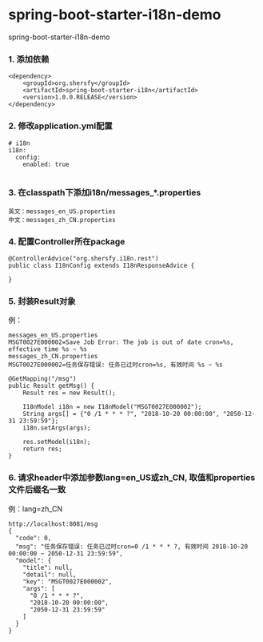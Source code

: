 # spring-boot-starter-i18n-demo
spring-boot-starter-i18n-demo
### 1. 添加依赖
```
<dependency>
	<groupId>org.shersfy</groupId>
	<artifactId>spring-boot-starter-i18n</artifactId>
	<version>1.0.0.RELEASE</version>
</dependency>

```
### 2. 修改application.yml配置
```
# i18n
i18n:
  config:
    enabled: true
    
```
### 3. 在classpath下添加i18n/messages_*.properties
```
英文：messages_en_US.properties
中文：messages_zh_CN.properties

```
### 4. 配置Controller所在package
```
@ControllerAdvice("org.shersfy.i18n.rest")
public class I18nConfig extends I18nResponseAdvice {
	
}
```
### 5. 封装Result对象
例：
```
messages_en_US.properties
MSGT0027E000002=Save Job Error: The job is out of date cron=%s, effective time %s ~ %s
messages_zh_CN.properties
MSGT0027E000002=任务保存错误: 任务已过时cron=%s, 有效时间 %s ~ %s

@GetMapping("/msg")
public Result getMsg() {
	Result res = new Result();
	
	I18nModel i18n = new I18nModel("MSGT0027E000002");
	String args[] = {"0 /1 * * * ?", "2018-10-20 00:00:00", "2050-12-31 23:59:59"};
	i18n.setArgs(args);
	
	res.setModel(i18n);
	return res;
}

```

### 6. 请求header中添加参数lang=en_US或zh_CN, 取值和properties文件后缀名一致
例：lang=zh_CN
```
http://localhost:8081/msg
{
  "code": 0,
  "msg": "任务保存错误: 任务已过时cron=0 /1 * * * ?, 有效时间 2018-10-20 00:00:00 ~ 2050-12-31 23:59:59",
  "model": {
    "title": null,
    "detail": null,
    "key": "MSGT0027E000002",
    "args": [
      "0 /1 * * * ?",
      "2018-10-20 00:00:00",
      "2050-12-31 23:59:59"
    ]
  }
}

```
